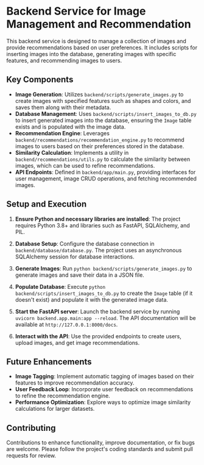 # Backend Service for Image Management and Recommendation

This backend service is designed to manage a collection of images and provide recommendations based on user preferences. It includes scripts for inserting images into the database, generating images with specific features, and recommending images to users.

## Key Components

- **Image Generation**: Utilizes `backend/scripts/generate_images.py` to create images with specified features such as shapes and colors, and saves them along with their metadata.
- **Database Management**: Uses `backend/scripts/insert_images_to_db.py` to insert generated images into the database, ensuring the `Image` table exists and is populated with the image data.
- **Recommendation Engine**: Leverages `backend/recommendations/recommendation_engine.py` to recommend images to users based on their preferences stored in the database.
- **Similarity Calculation**: Implements a utility in `backend/recommendations/utils.py` to calculate the similarity between images, which can be used to refine recommendations.
- **API Endpoints**: Defined in `backend/app/main.py`, providing interfaces for user management, image CRUD operations, and fetching recommended images.

## Setup and Execution

1. **Ensure Python and necessary libraries are installed**: The project requires Python 3.8+ and libraries such as FastAPI, SQLAlchemy, and PIL.

2. **Database Setup**: Configure the database connection in `backend/database/database.py`. The project uses an asynchronous SQLAlchemy session for database interactions.

3. **Generate Images**: Run `python backend/scripts/generate_images.py` to generate images and save their data in a JSON file.

4. **Populate Database**: Execute `python backend/scripts/insert_images_to_db.py` to create the `Image` table (if it doesn't exist) and populate it with the generated image data.

5. **Start the FastAPI server**: Launch the backend service by running `uvicorn backend.app.main:app --reload`. The API documentation will be available at `http://127.0.0.1:8000/docs`.

6. **Interact with the API**: Use the provided endpoints to create users, upload images, and get image recommendations.

## Future Enhancements

- **Image Tagging**: Implement automatic tagging of images based on their features to improve recommendation accuracy.
- **User Feedback Loop**: Incorporate user feedback on recommendations to refine the recommendation engine.
- **Performance Optimization**: Explore ways to optimize image similarity calculations for larger datasets.

## Contributing

Contributions to enhance functionality, improve documentation, or fix bugs are welcome. Please follow the project's coding standards and submit pull requests for review.
